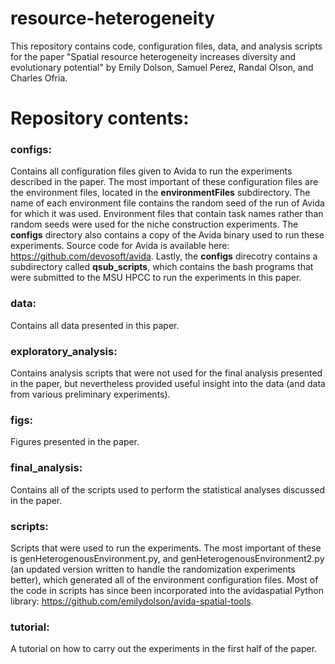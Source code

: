 resource-heterogeneity
======================

This repository contains code, configuration files, data, and analysis scripts for the paper "Spatial resource heterogeneity increases diversity and evolutionary potential" by Emily Dolson, Samuel Perez, Randal Olson, and Charles Ofria.

# Repository contents:

### configs:
Contains all configuration files given to Avida to run the experiments described in the paper. The most important of these configuration files are the environment files, located in the **environmentFiles** subdirectory. The name of each environment file contains the random seed of the run of Avida for which it was used. Environment files that contain task names rather than random seeds were used for the niche construction experiments. The **configs** directory also contains a copy of the Avida binary used to run these experiments. Source code for Avida is available here: https://github.com/devosoft/avida. Lastly, the **configs** direcotry contains a subdirectory called **qsub_scripts**, which contains the bash programs that were submitted to the MSU HPCC to run the experiments in this paper.

### data:
Contains all data presented in this paper.

### exploratory_analysis:
Contains analysis scripts that were not used for the final analysis presented in the paper, but nevertheless provided useful insight into the data (and data from various preliminary experiments).

### figs:
Figures presented in the paper.

### final_analysis:
Contains all of the scripts used to perform the statistical analyses discussed in the paper.

### scripts:
Scripts that were used to run the experiments. The most important of these is genHeterogenousEnvironment.py, and genHeterogenousEnvironment2.py (an updated version written to handle the randomization experiments better), which generated all of the environment configuration files. Most of the code in scripts has since been incorporated into the avidaspatial Python library: https://github.com/emilydolson/avida-spatial-tools.

### tutorial:
A tutorial on how to carry out the experiments in the first half of the paper.

